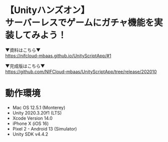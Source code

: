 # 【Unityハンズオン】<br>サーバーレスでゲームにガチャ機能を実装してみよう！

▼資料はこちら▼<br>https://nifcloud-mbaas.github.io/UnityScriptApp/#1

▼完成版はこちら▼<br>
https://github.com/NIFCloud-mbaas/UnityScriptApp/tree/release/202010

# 動作環境

* Mac OS 12.5.1 (Monterey)
* Unity 2020.3.20f1 (LTS)
* Xcode Version 14.0
* iPhone X (iOS 16)
* Pixel 2 - Android 13 (Simulator)
* Unity SDK v4.4.2

